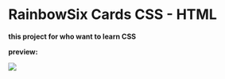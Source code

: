 # RainbowSix Cards CSS - HTML

**this project for who want to learn CSS**

**preview:**


<img src="Review.mp4">
